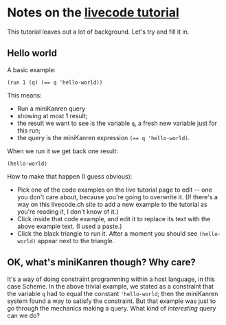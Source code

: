# Notes on the [livecode tutorial](https://io.livecode.ch/learn/webyrd/webmk)

This tutorial leaves out a lot of background. Let's try and fill it in.

## Hello world

A basic example:

```
(run 1 (q) (== q 'hello-world))
```

This means:
* Run a miniKanren query
* showing at most 1 result;
* the result we want to see is the variable `q`, a fresh new variable just for this run;
* the query is the miniKanren expression `(== q 'hello-world)`.

When we run it we get back one result:

```
(hello-world)
```

How to make that happen (I guess obvious):

* Pick one of the code examples on the live tutorial page to edit --
  one you don't care about, because you're going to overwrite it. (If
  there's a way on this livecode.ch site to add a new example to the
  tutorial as you're reading it, I don't know of it.)
* Click inside that code example, and edit it to replace its text with
  the above example text. (I used a paste.)
* Click the black triangle to run it. After a moment you should see
  `(hello-world)` appear next to the triangle.

## OK, what's miniKanren though? Why care?

It's a way of doing constraint programming within a host language, in
this case Scheme. In the above trivial example, we stated as a
constraint that the variable `q` had to equal the constant
`'hello-world`; then the miniKanren system found a way to satisfy the
constraint. But that example was just to go through the mechanics
making a query. What kind of *interesting* query can we do?
